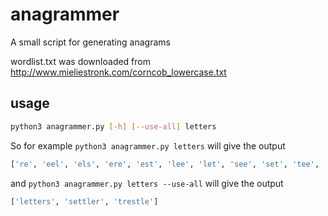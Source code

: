 # anagrammer

A small script for generating anagrams

wordlist.txt was downloaded from http://www.mieliestronk.com/corncob_lowercase.txt

## usage

```bash
python3 anagrammer.py [-h] [--use-all] letters
```

So for example `python3 anagrammer.py letters` will give the output

```python
['re', 'eel', 'els', 'ere', 'est', 'lee', 'let', 'see', 'set', 'tee', 'eels', 'else', 'erst', 'leer', 'lees', 'lest', 'lets', 'reel', 'rest', 'seer', 'stet', 'tees', 'test', 'tree', 'ester', 'leers', 'reels', 'reset', 'sleet', 'steel', 'steer', 'terse', 'trees', 'letter', 'retest', 'setter', 'settle', 'street', 'tester', 'letters', 'settler', 'trestle']
```

and `python3 anagrammer.py letters --use-all` will give the output

```python
['letters', 'settler', 'trestle']
```